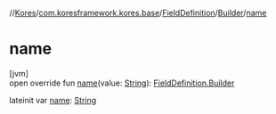 //[Kores](../../../../index.md)/[com.koresframework.kores.base](../../index.md)/[FieldDefinition](../index.md)/[Builder](index.md)/[name](name.md)

# name

[jvm]\
open override fun [name](name.md)(value: [String](https://kotlinlang.org/api/latest/jvm/stdlib/kotlin/-string/index.html)): [FieldDefinition.Builder](index.md)

lateinit var [name](name.md): [String](https://kotlinlang.org/api/latest/jvm/stdlib/kotlin/-string/index.html)
